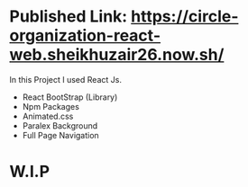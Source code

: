# Published Link: https://circle-organization-react-web.sheikhuzair26.now.sh/

In this Project I used React Js.
- React BootStrap (Library)
- Npm Packages
- Animated.css
- Paralex Background
- Full Page Navigation

# W.I.P

